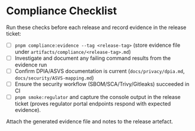 # Compliance Checklist

Run these checks before each release and record evidence in the release ticket:

- [ ] `pnpm compliance:evidence --tag <release-tag>` (store evidence file under `artifacts/compliance/<release-tag>.md`)
- [ ] Investigate and document any failing command results from the evidence run
- [ ] Confirm DPIA/ASVS documentation is current (`docs/privacy/dpia.md`, `docs/security/ASVS-mapping.md`)
- [ ] Ensure the security workflow (SBOM/SCA/Trivy/Gitleaks) succeeded in CI
- [ ] `pnpm smoke:regulator` and capture the console output in the release ticket (proves regulator portal endpoints respond with expected evidence).

Attach the generated evidence file and notes to the release artefact.
